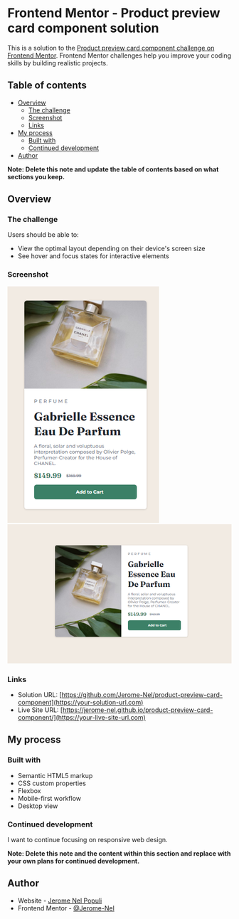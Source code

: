 # Frontend Mentor - Product preview card component solution

This is a solution to the [Product preview card component challenge on Frontend Mentor](https://www.frontendmentor.io/challenges/product-preview-card-component-GO7UmttRfa). Frontend Mentor challenges help you improve your coding skills by building realistic projects.

## Table of contents

- [Overview](#overview)
  - [The challenge](#the-challenge)
  - [Screenshot](#screenshot)
  - [Links](#links)
- [My process](#my-process)
  - [Built with](#built-with)
  - [Continued development](#continued-development)
- [Author](#author)

**Note: Delete this note and update the table of contents based on what sections you keep.**

## Overview

### The challenge

Users should be able to:

- View the optimal layout depending on their device's screen size
- See hover and focus states for interactive elements

### Screenshot

![](./images/mobile-view.PNG)
![](./images/desktop-view.PNG)

### Links

- Solution URL: [https://github.com/Jerome-Nel/product-preview-card-component](https://your-solution-url.com)
- Live Site URL: [https://jerome-nel.github.io/product-preview-card-component/](https://your-live-site-url.com)

## My process

### Built with

- Semantic HTML5 markup
- CSS custom properties
- Flexbox
- Mobile-first workflow
- Desktop view

### Continued development

I want to continue focusing on responsive web design.

**Note: Delete this note and the content within this section and replace with your own plans for continued development.**

## Author

- Website - [Jerome Nel Populi](https://github.com/Jerome-Nel)
- Frontend Mentor - [@Jerome-Nel](https://www.frontendmentor.io/profile/Jerome-Nel)
